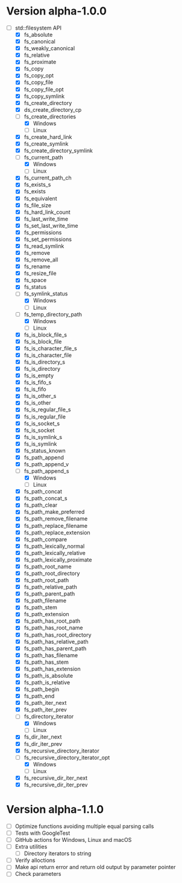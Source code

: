 # Version alpha-1.0.0

 - [ ] std::filesystem API
   - [X] fs_absolute
   - [X] fs_canonical
   - [X] fs_weakly_canonical
   - [X] fs_relative
   - [X] fs_proximate
   - [X] fs_copy
   - [X] fs_copy_opt
   - [X] fs_copy_file
   - [X] fs_copy_file_opt
   - [X] fs_copy_symlink
   - [X] fs_create_directory
   - [X] ds_create_directory_cp
   - [ ] fs_create_directories
     - [X] Windows
     - [ ] Linux
   - [X] fs_create_hard_link
   - [X] fs_create_symlink
   - [X] fs_create_directory_symlink
   - [ ] fs_current_path
     - [X] Windows
     - [ ] Linux
   - [X] fs_current_path_ch
   - [X] fs_exists_s
   - [X] fs_exists
   - [X] fs_equivalent
   - [X] fs_file_size
   - [X] fs_hard_link_count
   - [X] fs_last_write_time
   - [X] fs_set_last_write_time
   - [X] fs_permissions
   - [X] fs_set_permissions
   - [X] fs_read_symlink
   - [X] fs_remove
   - [X] fs_remove_all
   - [X] fs_rename
   - [X] fs_resize_file
   - [X] fs_space
   - [X] fs_status
   - [ ] fs_symlink_status
     - [X] Windows
     - [ ] Linux
   - [ ] fs_temp_directory_path
     - [X] Windows
     - [ ] Linux
   - [X] fs_is_block_file_s
   - [X] fs_is_block_file
   - [X] fs_is_character_file_s
   - [X] fs_is_character_file
   - [X] fs_is_directory_s
   - [X] fs_is_directory
   - [X] fs_is_empty
   - [X] fs_is_fifo_s
   - [X] fs_is_fifo
   - [X] fs_is_other_s
   - [X] fs_is_other
   - [X] fs_is_regular_file_s
   - [X] fs_is_regular_file
   - [X] fs_is_socket_s
   - [X] fs_is_socket
   - [X] fs_is_symlink_s
   - [X] fs_is_symlink
   - [X] fs_status_known
   - [X] fs_path_append
   - [X] fs_path_append_v
   - [ ] fs_path_append_s
     - [X] Windows
     - [ ] Linux
   - [X] fs_path_concat
   - [X] fs_path_concat_s
   - [X] fs_path_clear
   - [X] fs_path_make_preferred
   - [X] fs_path_remove_filename
   - [X] fs_path_replace_filename
   - [X] fs_path_replace_extension
   - [X] fs_path_compare
   - [X] fs_path_lexically_normal
   - [X] fs_path_lexically_relative
   - [X] fs_path_lexically_proximate
   - [X] fs_path_root_name
   - [X] fs_path_root_directory
   - [X] fs_path_root_path
   - [X] fs_path_relative_path
   - [X] fs_path_parent_path
   - [X] fs_path_filename
   - [X] fs_path_stem
   - [X] fs_path_extension
   - [X] fs_path_has_root_path
   - [X] fs_path_has_root_name
   - [X] fs_path_has_root_directory
   - [X] fs_path_has_relative_path
   - [X] fs_path_has_parent_path
   - [X] fs_path_has_filename
   - [X] fs_path_has_stem
   - [X] fs_path_has_extension
   - [X] fs_path_is_absolute
   - [X] fs_path_is_relative
   - [X] fs_path_begin
   - [X] fs_path_end
   - [X] fs_path_iter_next
   - [X] fs_path_iter_prev
   - [ ] fs_directory_iterator
     - [X] Windows
     - [ ] Linux
   - [X] fs_dir_iter_next
   - [X] fs_dir_iter_prev
   - [X] fs_recursive_directory_iterator
   - [ ] fs_recursive_directory_iterator_opt
     - [X] Windows
     - [ ] Linux
   - [X] fs_recursive_dir_iter_next
   - [X] fs_recursive_dir_iter_prev

# Version alpha-1.1.0

 - [ ] Optimize functions avoiding multiple equal parsing calls
 - [ ] Tests with GoogleTest
 - [ ] GitHub actions for Windows, Linux and macOS
 - [ ] Extra utilities
   - [ ] Directory iterators to string
 - [ ] Verify alloctions
 - [ ] Make api return error and return old output by parameter pointer
 - [ ] Check parameters
